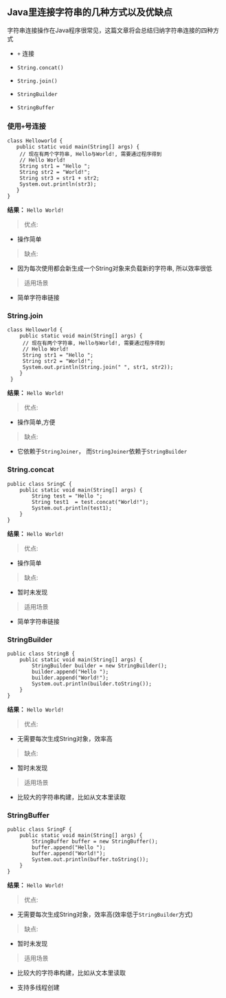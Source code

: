 ## Java里连接字符串的几种方式以及优缺点

字符串连接操作在Java程序很常见，这篇文章将会总结归纳字符串连接的四种方式

+ `+` 连接

+ `String.concat()`

+ `String.join()`

+ `StringBuilder`

+ `StringBuffer`

### 使用`+`号连接

```
class Helloworld {
   public static void main(String[] args) {
    // 现在有两个字符串, Hello与World!, 需要通过程序得到
    // Hello World!
    String str1 = "Hello ";
    String str2 = "World!";
    String str3 = str1 + str2;
    System.out.println(str3);
   }
}
```
**结果：** `Hello World!`

> 优点:

+ 操作简单

> 缺点:

+ 因为每次使用都会新生成一个String对象来负载新的字符串, 所以效率很低

> 适用场景

+ 简单字符串链接


### String.join

```
class Helloworld {
    public static void main(String[] args) {
     // 现在有两个字符串, Hello与World!, 需要通过程序得到
     // Hello World!
     String str1 = "Hello ";
     String str2 = "World!";
     System.out.println(String.join(" ", str1, str2));
    }
 }
```
**结果：** `Hello World!`

> 优点:

+ 操作简单,方便

> 缺点:

+ 它依赖于`StringJoiner`， 而`StringJoiner`依赖于`StringBuilder`

### String.concat

```
public class SringC {
    public static void main(String[] args) {
        String test = "Hello ";
        String test1  = test.concat("World!");
        System.out.println(test1);
    }
}

```
**结果：** `Hello World!`


> 优点:

+ 操作简单

> 缺点:

+ 暂时未发现

> 适用场景

+ 简单字符串链接


### StringBuilder
```
public class StringB {
    public static void main(String[] args) {
        StringBuilder builder = new StringBuilder();
        builder.append("Hello ");
        builder.append("World!");
        System.out.println(builder.toString());
    }
}

```

**结果：** `Hello World!`

> 优点:

+ 无需要每次生成String对象，效率高

> 缺点:

+ 暂时未发现

> 适用场景

+ 比较大的字符串构建，比如从文本里读取



### StringBuffer
```
public class SringF {
    public static void main(String[] args) {
        StringBuffer buffer = new StringBuffer();
        buffer.append("Hello ");
        buffer.append("World!");
        System.out.println(buffer.toString());
    }
}

```
**结果：** `Hello World!`

> 优点:

+ 无需要每次生成String对象，效率高(效率低于`StringBuilder`方式)

> 缺点:

+ 暂时未发现

> 适用场景

+ 比较大的字符串构建，比如从文本里读取

+ 支持多线程创建